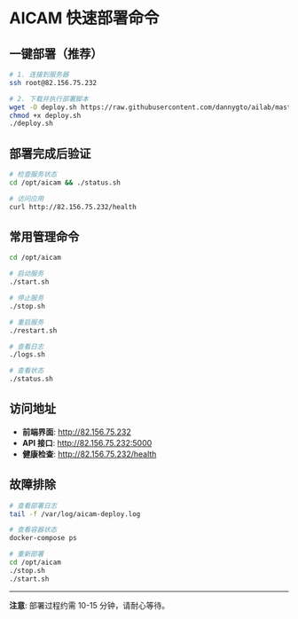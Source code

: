 # AICAM 快速部署命令

## 一键部署（推荐）

```bash
# 1. 连接到服务器
ssh root@82.156.75.232

# 2. 下载并执行部署脚本
wget -O deploy.sh https://raw.githubusercontent.com/dannygto/ailab/master/scripts/部署脚本/服务器端全自动部署脚本.sh
chmod +x deploy.sh
./deploy.sh
```

## 部署完成后验证

```bash
# 检查服务状态
cd /opt/aicam && ./status.sh

# 访问应用
curl http://82.156.75.232/health
```

## 常用管理命令

```bash
cd /opt/aicam

# 启动服务
./start.sh

# 停止服务  
./stop.sh

# 重启服务
./restart.sh

# 查看日志
./logs.sh

# 查看状态
./status.sh
```

## 访问地址

- **前端界面**: http://82.156.75.232
- **API 接口**: http://82.156.75.232:5000  
- **健康检查**: http://82.156.75.232/health

## 故障排除

```bash
# 查看部署日志
tail -f /var/log/aicam-deploy.log

# 查看容器状态
docker-compose ps

# 重新部署
cd /opt/aicam
./stop.sh
./start.sh
```

---

**注意**: 部署过程约需 10-15 分钟，请耐心等待。 